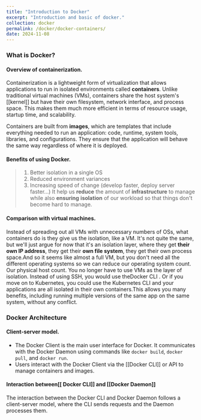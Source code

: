 ```yaml
---
title: "Introduction to Docker"
excerpt: "Introduction and basic of docker."
collection: docker
permalink: /docker/docker-containers/
date: 2024-11-08
---
```


### **What is Docker?**
#### Overview of containerization.
Containerization is a lightweight form of virtualization that allows applications to run in isolated environments called **containers**. Unlike traditional virtual machines (VMs), containers share the host system's [[kernel]] but have their own filesystem, network interface, and process space. This makes them much more efficient in terms of resource usage, startup time, and scalability. 

Containers are built from **images**, which are templates that include everything needed to run an application: code, runtime, system tools, libraries, and configurations. They ensure that the application will behave the same way regardless of where it is deployed.

#### Benefits of using Docker.
> 1. Better isolation in a single OS
> 2. Reduced environment variances 
> 3. Increasing speed of change (develop faster, deploy server faster...)
> It help us **reduce** the amount of **infrastructure** to manage while also **ensuring** **isolation** of our workload so that things don't become hard to manage. 

#### **Comparison with virtual machines.**
Instead of spreading out all VMs with unnecessary numbers of OSs, what containers do is they give us the isolation, like a VM. It's not quite the same, but we'll just argue for now that it's an isolation layer, where they get **their own IP address**, they get their **own file system**, they get their own process space.And so it seems like almost a full VM, but you don't need all the different operating systems so we can reduce our operating system count. Our physical host count. You no longer have to use VMs as the layer of isolation. Instead of using SSH, you would use theDocker CLI . Or if you move on to Kubernetes, you could use the Kubernetes CLI and your applications are all isolated in their own containers.This allows you many benefits, including running multiple versions of the same app on the same system, without any conflict.

### **Docker Architecture**
#### Client-server model.
- The Docker Client is the main user interface for Docker. It communicates with the Docker Daemon using commands like `docker build`, `docker pull`, and `docker run`. 
- Users interact with the Docker Client via the [[Docker CLI]] or API to manage containers and images.

#### Interaction between[[ Docker CLI]] and [[Docker Daemon]]
The interaction between the Docker CLI and Docker Daemon follows a client-server model, where the CLI sends requests and the Daemon processes them.


